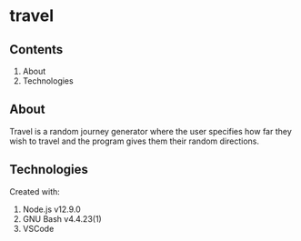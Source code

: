 # travel

## Contents

1. About
2. Technologies

## About

Travel is a random journey generator where the user specifies how far they wish to travel and the program gives them their random directions.

## Technologies

Created with:
1. Node.js v12.9.0
2. GNU Bash v4.4.23(1)
3. VSCode
